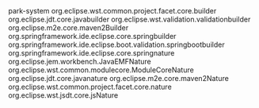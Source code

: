 <?xml version="1.0" encoding="UTF-8"?>
<projectDescription>
	<name>park-system</name>
	<comment></comment>
	<projects>
	</projects>
	<buildSpec>
		<buildCommand>
			<name>org.eclipse.wst.common.project.facet.core.builder</name>
			<arguments>
			</arguments>
		</buildCommand>
		<buildCommand>
			<name>org.eclipse.jdt.core.javabuilder</name>
			<arguments>
			</arguments>
		</buildCommand>
		<buildCommand>
			<name>org.eclipse.wst.validation.validationbuilder</name>
			<arguments>
			</arguments>
		</buildCommand>
		<buildCommand>
			<name>org.eclipse.m2e.core.maven2Builder</name>
			<arguments>
			</arguments>
		</buildCommand>
		<buildCommand>
			<name>org.springframework.ide.eclipse.core.springbuilder</name>
			<arguments>
			</arguments>
		</buildCommand>
		<buildCommand>
			<name>org.springframework.ide.eclipse.boot.validation.springbootbuilder</name>
			<arguments>
			</arguments>
		</buildCommand>
	</buildSpec>
	<natures>
		<nature>org.springframework.ide.eclipse.core.springnature</nature>
		<nature>org.eclipse.jem.workbench.JavaEMFNature</nature>
		<nature>org.eclipse.wst.common.modulecore.ModuleCoreNature</nature>
		<nature>org.eclipse.jdt.core.javanature</nature>
		<nature>org.eclipse.m2e.core.maven2Nature</nature>
		<nature>org.eclipse.wst.common.project.facet.core.nature</nature>
		<nature>org.eclipse.wst.jsdt.core.jsNature</nature>
	</natures>
</projectDescription>

